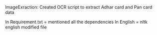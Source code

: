 
ImageExraction:
Created OCR script to extract Adhar card and Pan card data

In Requirement.txt = mentioned all the dependencies
In English = nltk english modified file